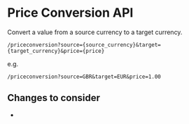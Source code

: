 # Price Conversion API

Convert a value from a source currency to a target currency.

```
/priceconversion?source={source_currency}&target={target_currency}&price={price}
```

e.g.

```
/priceconversion?source=GBR&target=EUR&price=1.00
```


## Changes to consider
 - 
